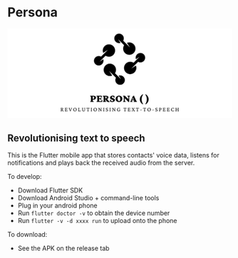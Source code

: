 # Persona

![](assets/images/logo.png)

## Revolutionising text to speech

This is the Flutter mobile app that stores contacts' voice data, listens for notifications and plays back the received audio from the server. 

To develop: 
- Download Flutter SDK
- Download Android Studio + command-line tools
- Plug in your android phone
- Run `flutter doctor -v` to obtain the device number
- Run `flutter -v -d xxxx run` to upload onto the phone

To download:
- See the APK on the release tab 